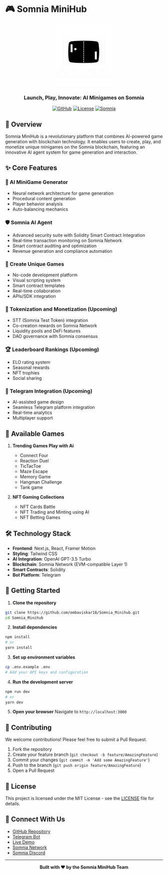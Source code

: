 # 🎮 Somnia MiniHub

<div align="center">
  <img src="/public/pc.gif" alt="Somnia MiniHub Logo" width="200"/>
  
  <h3>Launch, Play, Innovate: AI Minigames on Somnia</h3>

  [![GitHub](https://img.shields.io/badge/GitHub-ombaviskar18-blue?style=flat&logo=github)](https://github.com/ombaviskar18)
  [![License](https://img.shields.io/badge/license-MIT-green.svg)](LICENSE)
  [![Somnia](https://img.shields.io/badge/Blockchain-Somnia-purple.svg)](https://docs.somnia.network/)
</div>

## 🚀 Overview

Somnia MiniHub is a revolutionary platform that combines AI-powered game generation with blockchain technology. It enables users to create, play, and monetize unique minigames on the Somnia blockchain, featuring an innovative AI agent system for game generation and interaction.

## ✨ Core Features

### 🤖 AI MiniGame Generator
- Neural network architecture for game generation
- Procedural content generation
- Player behavior analysis
- Auto-balancing mechanics

### 🛡️ Somnia AI Agent
- Advanced security suite with Solidity Smart Contract Integration
- Real-time transaction monitoring on Somnia Network
- Smart contract auditing and optimization
- Revenue generation and compliance automation

### 🎨 Create Unique Games
- No-code development platform
- Visual scripting system
- Smart contract templates
- Real-time collaboration
- APIs/SDK integration

### 💎 Tokenization and Monetization (Upcoming)
- STT (Somnia Test Token) integration
- Co-creation rewards on Somnia Network
- Liquidity pools and DeFi features
- DAO governance with Somnia consensus

### 🏆 Leaderboard Rankings (Upcoming)
- ELO rating system
- Seasonal rewards
- NFT trophies
- Social sharing

### 📱 Telegram Integration (Upcoming)
- AI-assisted game design
- Seamless Telegram platform integration
- Real-time analytics
- Multiplayer support

## 🎯 Available Games

1. **Trending Games Play with Ai**
   - Connect Four
   - Reaction Duel
   - TicTacToe
   - Maze Escape
   - Memory Game
   - Hangman Challenge
   - Tank game
  

2. **NFT Gaming Collections**
   - NFT Cards Battle
   - NFT Trading and Minting using AI
   - NFT Betting Games

## 🛠️ Technology Stack

- **Frontend**: Next.js, React, Framer Motion
- **Styling**: Tailwind CSS
- **AI Integration**: OpenAI GPT-3.5 Turbo
- **Blockchain**: Somnia Network (EVM-compatible Layer 1)
- **Smart Contracts**: Solidity
- **Bot Platform**: Telegram

## 🚀 Getting Started

1. **Clone the repository**
```bash
git clone https://github.com/ombaviskar18/Somnia_Minihub.git
cd Somnia_Minihub
```

2. **Install dependencies**
```bash
npm install
# or
yarn install
```

3. **Set up environment variables**
```bash
cp .env.example .env
# Add your API keys and configuration
```

4. **Run the development server**
```bash
npm run dev
# or
yarn dev
```

5. **Open your browser**
Navigate to `http://localhost:3000`

## 🤝 Contributing

We welcome contributions! Please feel free to submit a Pull Request.

1. Fork the repository
2. Create your feature branch (`git checkout -b feature/AmazingFeature`)
3. Commit your changes (`git commit -m 'Add some AmazingFeature'`)
4. Push to the branch (`git push origin feature/AmazingFeature`)
5. Open a Pull Request

## 📄 License

This project is licensed under the MIT License - see the [LICENSE](LICENSE) file for details.

## 🌟 Connect With Us

- [GitHub Repository](https://github.com/ombaviskar18/Somnia_Minihub)
- [Telegram Bot](https://t.me/Somnia_Minihub_bot)
- [Live Demo](http://Somnia-minihub.vercel.app/)
- [Somnia Network](https://docs.somnia.network/)
- [Somnia Discord](https://discord.com/invite/somnia)

---

<div align="center">
  <strong>Built with ❤️ by the Somnia MiniHub Team</strong>
</div>
